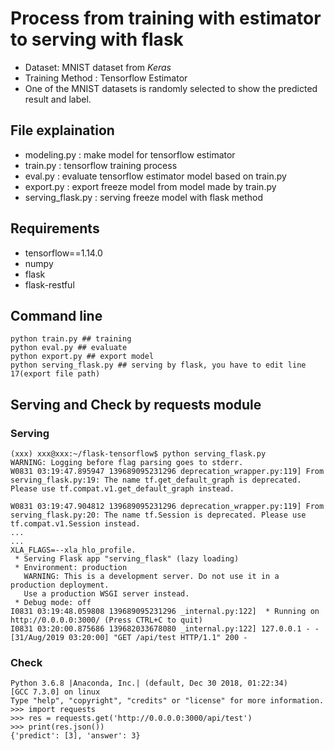 # Process from training with estimator to serving with flask

* Dataset: MNIST dataset from *Keras*
* Training Method : Tensorflow Estimator
* One of the MNIST datasets is randomly selected to show the predicted result and label.

## File explaination

* modeling.py : make model for tensorflow estimator
* train.py : tensorflow training process
* eval.py : evaluate tensorflow estimator model based on train.py
* export.py : export freeze model from model made by train.py
* serving_flask.py : serving freeze model with flask method

## Requirements

* tensorflow==1.14.0
* numpy
* flask
* flask-restful

## Command line

```
python train.py ## training
python eval.py ## evaluate
python export.py ## export model
python serving_flask.py ## serving by flask, you have to edit line 17(export file path)
```

## Serving and Check by requests module

### Serving
```
(xxx) xxx@xxx:~/flask-tensorflow$ python serving_flask.py 
WARNING: Logging before flag parsing goes to stderr.
W0831 03:19:47.895947 139689095231296 deprecation_wrapper.py:119] From serving_flask.py:19: The name tf.get_default_graph is deprecated. Please use tf.compat.v1.get_default_graph instead.

W0831 03:19:47.904812 139689095231296 deprecation_wrapper.py:119] From serving_flask.py:20: The name tf.Session is deprecated. Please use tf.compat.v1.Session instead.
...
...
XLA_FLAGS=--xla_hlo_profile.
 * Serving Flask app "serving_flask" (lazy loading)
 * Environment: production
   WARNING: This is a development server. Do not use it in a production deployment.
   Use a production WSGI server instead.
 * Debug mode: off
I0831 03:19:48.059808 139689095231296 _internal.py:122]  * Running on http://0.0.0.0:3000/ (Press CTRL+C to quit)
I0831 03:20:00.875686 139682033678080 _internal.py:122] 127.0.0.1 - - [31/Aug/2019 03:20:00] "GET /api/test HTTP/1.1" 200 -
```

### Check
```
Python 3.6.8 |Anaconda, Inc.| (default, Dec 30 2018, 01:22:34) 
[GCC 7.3.0] on linux
Type "help", "copyright", "credits" or "license" for more information.
>>> import requests
>>> res = requests.get('http://0.0.0.0:3000/api/test')
>>> print(res.json())
{'predict': [3], 'answer': 3}
```
